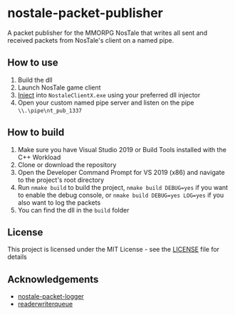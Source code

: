 # nostale-packet-publisher
A packet publisher for the MMORPG NosTale that writes all sent and received packets from NosTale's client on a named pipe.

## How to use
1. Build the dll
2. Launch NosTale game client
3. [Inject](https://www.google.com/search?q=how+to+inject+a+dll) into `NostaleClientX.exe`
using your preferred dll injector
4. Open your custom named pipe server and listen on the pipe `\\.\pipe\nt_pub_1337`

## How to build
1. Make sure you have Visual Studio 2019 or Build Tools installed with the C++ Workload
2. Clone or download the repository
3. Open the Developer Command Prompt for VS 2019 (x86) and navigate to the project's root directory
4. Run `nmake build` to build the project, `nmake build DEBUG=yes` if you want to enable the debug console, or `nmake build DEBUG=yes LOG=yes` if you also want to log the packets 
5. You can find the dll in the `build` folder

## License
This project is licensed under the MIT License - see the [LICENSE](https://github.com/Gilgames000/nostale-packet-publisher/blob/master/LICENSE) file for details

## Acknowledgements 
- [nostale-packet-logger](https://github.com/Gilgames000/nostale-packet-logger)
- [readerwriterqueue](https://github.com/cameron314/readerwriterqueue)